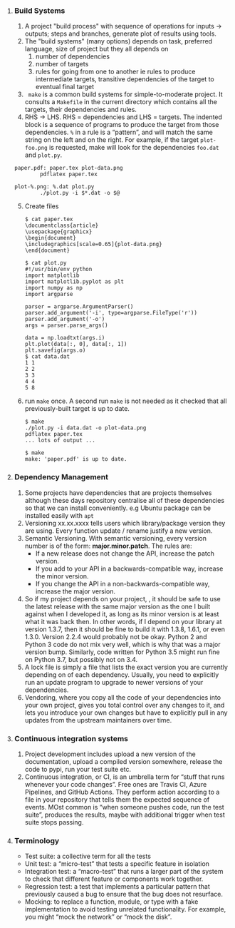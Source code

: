 1. ### Build Systems ###
   1. A project "build process" with sequence of operations for inputs -> outputs; steps and branches, generate plot of results using tools.
   2. The "build systems" (many options) depends on task, preferred language, size of project but they all depends on 
      1. number of dependencies
      2. number of targets
      3. rules for going from one to another
   ie rules to produce intermediate targets, transitive dependencies of the target to eventual final target
   3. ``` make```  is a common build systems for simple-to-moderate project. It consults a ```Makefile``` in the current directory which contains all the targets, their dependencies and rules. 
   4. RHS -> LHS. RHS = dependencies and LHS = targets. The indented block is a sequence of programs to produce the target from those dependencies. ```%``` in a rule is a “pattern”, and will match the same string on the left and on the right. For example, if the target ```plot-foo.png``` is requested, make will look for the dependencies ```foo.dat``` and ```plot.py```.
    ```
    paper.pdf: paper.tex plot-data.png
	        pdflatex paper.tex

    plot-%.png: %.dat plot.py
	        ./plot.py -i $*.dat -o $@
    ```
    5. Create files
        ```
        $ cat paper.tex
        \documentclass{article}
        \usepackage{graphicx}
        \begin{document}
        \includegraphics[scale=0.65]{plot-data.png}
        \end{document}

        $ cat plot.py
        #!/usr/bin/env python
        import matplotlib
        import matplotlib.pyplot as plt
        import numpy as np
        import argparse

        parser = argparse.ArgumentParser()
        parser.add_argument('-i', type=argparse.FileType('r'))
        parser.add_argument('-o')
        args = parser.parse_args()

        data = np.loadtxt(args.i)
        plt.plot(data[:, 0], data[:, 1])
        plt.savefig(args.o)
        $ cat data.dat
        1 1
        2 2
        3 3
        4 4
        5 8
        ```
    6.  run ```make``` once. A second run ```make``` is not needed as it checked that all previously-built target is up to date.
        ```
        $ make
        ./plot.py -i data.dat -o plot-data.png
        pdflatex paper.tex
        ... lots of output ...
        ```
        ```
        $ make
        make: 'paper.pdf' is up to date.
        ```
2.  ### Dependency Management ###        
    1. Some projects have dependencies that are projects themselves although these days repository centralise all of these dependencies so that we can install conveniently. e.g Ubuntu package can be installed easily with ```apt```  
    2. Versioning xx.xx.xxxx tells users which library/package version they are using. Every function update / rename justify a new version. 
    3. Semantic Versioning. With semantic versioning, every version number is of the form: **major.minor.patch**. The rules are:
        * If a new release does not change the API, increase the patch version.
        * If you add to your API in a backwards-compatible way, increase the minor version.
        * If you change the API in a non-backwards-compatible way, increase the major version.
    4. So if my project depends on your project, , it should be safe to use the latest release with the same major version as the one I built against when I developed it, as long as its minor version is at least what it was back then. In other words, if I depend on your library at version 1.3.7, then it should be fine to build it with 1.3.8, 1.6.1, or even 1.3.0. Version 2.2.4 would probably not be okay.  Python 2 and Python 3 code do not mix very well, which is why that was a major version bump. Similarly, code written for Python 3.5 might run fine on Python 3.7, but possibly not on 3.4.
    5.  A lock file is simply a file that lists the exact version you are currently depending on of each dependency. Usually, you need to explicitly run an update program to upgrade to newer versions of your dependencies. 
    6.  Vendoring, where you copy all the code of your dependencies into your own project, gives you total control over any changes to it, and lets you introduce your own changes but have to explicitly pull in any updates from the upstream maintainers over time.
3. ### Continuous integration systems ###
   1. Project development includes upload a new version of the documentation, upload a compiled version somewhere, release the code to pypi, run your test suite etc.
   2. Continuous integration, or CI, is an umbrella term for “stuff that runs whenever your code changes”. Free ones are Travis CI, Azure Pipelines, and GitHub Actions. They perform action according to a file in your repository that tells them the expected sequence of events. MOst common is “when someone pushes code, run the test suite”, produces the results, maybe with additional trigger when test suite stops passing.
4. ### Terminology ###
   * Test suite: a collective term for all the tests
   * Unit test: a “micro-test” that tests a specific feature in isolation
   * Integration test: a “macro-test” that runs a larger part of the system to check that different feature or components work together.
   * Regression test: a test that implements a particular pattern that previously caused a bug to ensure that the bug does not resurface.
   * Mocking: to replace a function, module, or type with a fake implementation to avoid testing unrelated functionality. For example, you might “mock the network” or “mock the disk”.